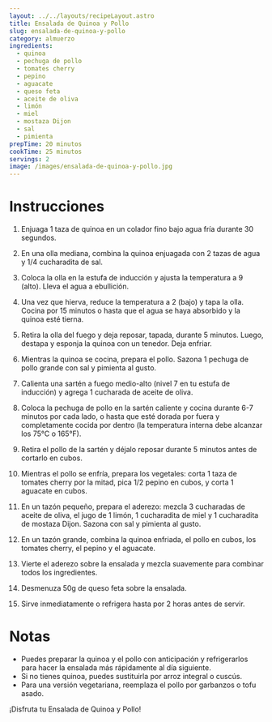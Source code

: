 ```yaml
---
layout: ../../layouts/recipeLayout.astro
title: Ensalada de Quinoa y Pollo
slug: ensalada-de-quinoa-y-pollo
category: almuerzo
ingredients:
  - quinoa
  - pechuga de pollo
  - tomates cherry
  - pepino
  - aguacate
  - queso feta
  - aceite de oliva
  - limón
  - miel
  - mostaza Dijon
  - sal
  - pimienta
prepTime: 20 minutos
cookTime: 25 minutos
servings: 2
image: /images/ensalada-de-quinoa-y-pollo.jpg
---
```


# Instrucciones

1. Enjuaga 1 taza de quinoa en un colador fino bajo agua fría durante 30 segundos.

2. En una olla mediana, combina la quinoa enjuagada con 2 tazas de agua y 1/4 cucharadita de sal.

3. Coloca la olla en la estufa de inducción y ajusta la temperatura a 9 (alto). Lleva el agua a ebullición.

4. Una vez que hierva, reduce la temperatura a 2 (bajo) y tapa la olla. Cocina por 15 minutos o hasta que el agua se haya absorbido y la quinoa esté tierna.

5. Retira la olla del fuego y deja reposar, tapada, durante 5 minutos. Luego, destapa y esponja la quinoa con un tenedor. Deja enfriar.

6. Mientras la quinoa se cocina, prepara el pollo. Sazona 1 pechuga de pollo grande con sal y pimienta al gusto.

7. Calienta una sartén a fuego medio-alto (nivel 7 en tu estufa de inducción) y agrega 1 cucharada de aceite de oliva.

8. Coloca la pechuga de pollo en la sartén caliente y cocina durante 6-7 minutos por cada lado, o hasta que esté dorada por fuera y completamente cocida por dentro (la temperatura interna debe alcanzar los 75°C o 165°F).

9. Retira el pollo de la sartén y déjalo reposar durante 5 minutos antes de cortarlo en cubos.

10. Mientras el pollo se enfría, prepara los vegetales: corta 1 taza de tomates cherry por la mitad, pica 1/2 pepino en cubos, y corta 1 aguacate en cubos.

11. En un tazón pequeño, prepara el aderezo: mezcla 3 cucharadas de aceite de oliva, el jugo de 1 limón, 1 cucharadita de miel y 1 cucharadita de mostaza Dijon. Sazona con sal y pimienta al gusto.

12. En un tazón grande, combina la quinoa enfriada, el pollo en cubos, los tomates cherry, el pepino y el aguacate.

13. Vierte el aderezo sobre la ensalada y mezcla suavemente para combinar todos los ingredientes.

14. Desmenuza 50g de queso feta sobre la ensalada.

15. Sirve inmediatamente o refrigera hasta por 2 horas antes de servir.

# Notas

- Puedes preparar la quinoa y el pollo con anticipación y refrigerarlos para hacer la ensalada más rápidamente al día siguiente.
- Si no tienes quinoa, puedes sustituirla por arroz integral o cuscús.
- Para una versión vegetariana, reemplaza el pollo por garbanzos o tofu asado.

¡Disfruta tu Ensalada de Quinoa y Pollo!
